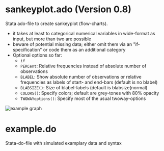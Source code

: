 # sankeyplot.ado (Version 0.8)
Stata ado-file to create sankeyplot (flow-charts).
- it takes at least to categorical numerical variables in wide-format as input, but more than two are possible
- beware of potential missing data; either omit them via an "if-specification" or code them as an additional category
- Optional options so far:
  * `if`
  * `PERCent`: Relative frequencies instead of absolute number of observations 
  * `BLABEL`: Show absolute number of observations or relative frequencies as labels of start- and end-bars (default is no blabel)
  * `BLABSIZE()`: Size of blabel-labels (default is blabsize(normal)
  * `COLORS()`: Specify colors; default are grey-tones with 80% opacity 
  * `TWOWAYoptions()`: Specify most of the usual twoway-options

![example graph](<https://github.com/mhamjediers/sankeyplot/blob/master/example_graph.png>)

# example.do
Stata-do-file with simulated examplary data and syntax
